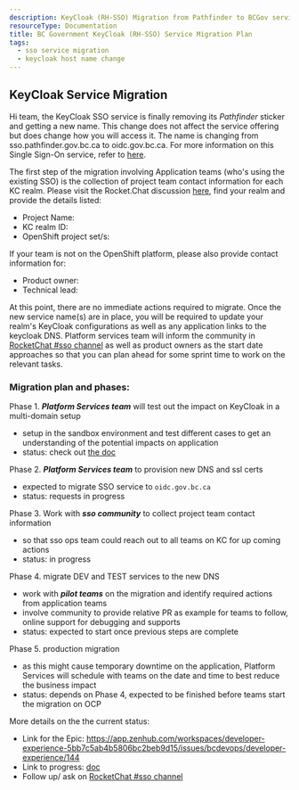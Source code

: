 ```yaml
---
description: KeyCloak (RH-SSO) Migration from Pathfinder to BCGov service
resourceType: Documentation
title: BC Government KeyCloak (RH-SSO) Service Migration Plan
tags:
  - sso service migration
  - keycloak host name change
---
```


## KeyCloak Service Migration

Hi team, the KeyCloak SSO service is finally removing its *Pathfinder* sticker and getting a new name.  This change does not affect the service offering but does change how you will access it.  The name is changing from sso.pathfinder.gov.bc.ca to oidc.gov.bc.ca.  For more information on this Single Sign-On service, refer to [here](https://developer.gov.bc.ca/BC-Government-SSO-Service-Definition).

The first step of the migration involving Application teams (who's using the existing SSO) is the collection of project team contact information for each KC realm.  Please visit the Rocket.Chat discussion [here](https://chat.pathfinder.gov.bc.ca/channel/sso-migration), find your realm and provide the details listed:
- Project Name: 
- KC realm ID: 
- OpenShift project set/s: 

If your team is not on the OpenShift platform, please also provide contact information for:
- Product owner: 
- Technical lead: 

At this point, there are no immediate actions required to migrate. Once the new service name(s) are in place, you will be required to update your realm's KeyCloak configurations as well as any application links to the keycloak DNS. Platform services team will inform the community in [RocketChat #sso channel](https://chat.pathfinder.gov.bc.ca/channel/sso) as well as product owners as the start date approaches so that you can plan ahead for some sprint time to work on the relevant tasks.

### Migration plan and phases:
Phase 1. ***Platform Services team*** will test out the impact on KeyCloak in a multi-domain setup
- setup in the sandbox environment and test different cases to get an understanding of the potential impacts on application
- status: check out [the doc](./kc-admin.md)

Phase 2. ***Platform Services team*** to provision new DNS and ssl certs
- expected to migrate SSO service to `oidc.gov.bc.ca`
- status: requests in progress

Phase 3. Work with ***sso community*** to collect project team contact information
- so that sso ops team could reach out to all teams on KC for up coming actions
- status: in progress

Phase 4. migrate DEV and TEST services to the new DNS
- work with ***pilot teams*** on the migration and identify required actions from application teams
- involve community to provide relative PR as example for teams to follow, online support for debugging and supports
- status: expected to start once previous steps are complete

Phase 5. production migration
- as this might cause temporary downtime on the application, Platform Services will schedule with teams on the date and time to best reduce the business impact
- status: depends on Phase 4, expected to be finished before teams start the migration on OCP



More details on the the current status:
- Link for the Epic: https://app.zenhub.com/workspaces/developer-experience-5bb7c5ab4b5806bc2beb9d15/issues/bcdevops/developer-experience/144
- Link to progress: [doc](./kc-admin.md)
- Follow up/ ask on [RocketChat #sso channel](https://chat.pathfinder.gov.bc.ca/channel/sso)
